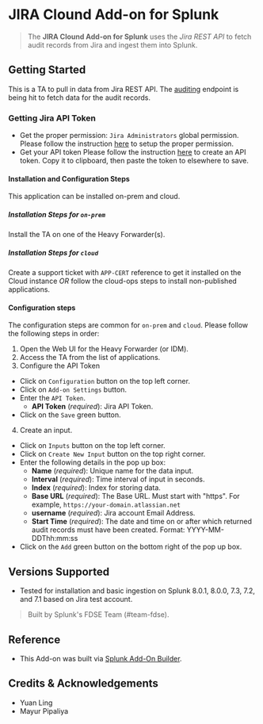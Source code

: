 # JIRA Clound Add-on for Splunk

> The **JIRA Clound Add-on for Splunk** uses the _Jira REST API_ to fetch audit records from Jira and ingest them into Splunk.

## Getting Started
This is a TA to pull in data from Jira REST API. 
The [auditing](https://developer.atlassian.com/cloud/jira/platform/rest/v3/#api-group-Audit-records) endpoint is being hit to fetch data for the audit records. 

### Getting Jira API Token
- Get the proper permission: `Jira Administrators` global permission.
Please follow the instruction [here](https://confluence.atlassian.com/adminjiracloud/managing-global-permissions-776636359.html) to setup the proper permission.
- Get your API token
Please follow the instruction [here](https://confluence.atlassian.com/cloud/api-tokens-938839638.html) to create an API token. Copy it to clipboard, then paste the token to elsewhere to save.

#### Installation and Configuration Steps
This application can be installed on-prem and cloud. 

##### Installation Steps for `on-prem`
Install the TA on one of the Heavy Forwarder(s).

##### Installation Steps for `cloud`
Create a support ticket with `APP-CERT` reference to get it installed on the Cloud instance *OR* follow the cloud-ops steps to install non-published applications.

#### Configuration steps
The configuration steps are common for `on-prem` and `cloud`. Please follow the following steps in order:
1. Open the Web UI for the Heavy Forwarder (or IDM).
2. Access the TA from the list of applications.
3. Configure the API Token 
- Click on `Configuration` button on the top left corner.
- Click on `Add-on Settings` button.
- Enter the `API Token`.
    - **API Token** (_required_): Jira API Token.
- Click on the `Save` green button.
4. Create an input.
- Click on `Inputs` button on the top left corner.
- Click on `Create New Input` button on the top right corner.
- Enter the following details in the pop up box:
    - **Name** (_required_): Unique name for the data input.
    - **Interval** (_required_): Time interval of input in seconds. 
    - **Index** (_required_): Index for storing data.
    - **Base URL** (_required_): The Base URL. Must start with "https". For example, `https://your-domain.atlassian.net`
    - **username** (_required_): Jira account Email Address.  
    - **Start Time** (_required_): The date and time on or after which returned audit records must have been created. Format: YYYY-MM-DDThh:mm:ss
- Click on the `Add` green button on the bottom right of the pop up box.

## Versions Supported

  - Tested for installation and basic ingestion on Splunk 8.0.1, 8.0.0, 7.3, 7.2, and 7.1 based on Jira test account.


> Built by Splunk's FDSE Team (#team-fdse).

## Reference 
- This Add-on was built via [Splunk Add-On Builder](https://docs.splunk.com/Documentation/AddonBuilder/3.0.1/UserGuide/Thirdpartysoftwarecredits).

## Credits & Acknowledgements
* Yuan Ling
* Mayur Pipaliya